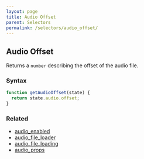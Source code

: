 ```yaml
---
layout: page
title: Audio Offset
parent: Selectors
permalink: /selectors/audio_offset/
---
```


## Audio Offset

Returns a `number` describing the offset of the audio file.

### Syntax

```js
function getAudioOffset(state) {
  return state.audio.offset;
}
```

### Related

- [audio_enabled](./audio_enabled.md)
- [audio_file_loader](./audio_file_loader.md)
- [audio_file_loading](./audio_file_loading.md)
- [audio_props](./audio_props.md)
